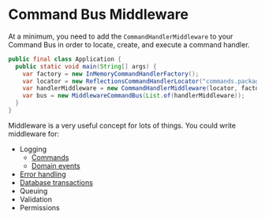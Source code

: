 # Command Bus Middleware

At a minimum, you need to add the `CommandHandlerMiddleware` to your Command Bus in order to locate, create, and execute a command handler.

```java
public final class Application {
  public static void main(String[] args) {
    var factory = new InMemoryCommandHandlerFactory();
    var locator = new ReflectionsCommandHandlerLocator("commands.package");
    var handlerMiddleware = new CommandHandlerMiddleware(locator, factory);
    var bus = new MiddlewareCommandBus(List.of(handlerMiddleware));
  }
}
```

Middleware is a very useful concept for lots of things.
You could write middleware for:

- Logging
  - [Commands](https://github.com/MontealegreLuis/service-buses-middleware/blob/main/docs/command-bus/logging-commands.md)
  - [Domain events](https://github.com/MontealegreLuis/service-buses-middleware/blob/main/docs/command-bus/logging-events.md)
- [Error handling](https://github.com/MontealegreLuis/service-buses-middleware/blob/main/docs/command-bus/error-handler.md)
- [Database transactions](https://github.com/MontealegreLuis/service-buses-spring-boot#transaction-middleware)
- Queuing
- Validation
- Permissions
